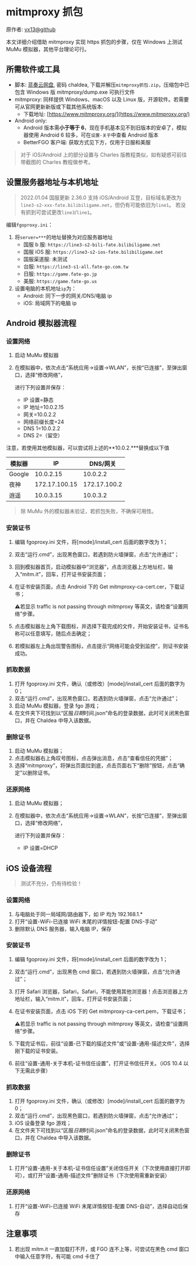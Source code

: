 # mitmproxy 抓包

原作者: [vx13@github](https://github.com/vx13)

本文详细介绍借助 mitmproxy 实现 https 抓包的步骤，仅在 Windows 上测试 MuMu 模拟器，其他平台理论可行。

## 所需软件或工具

- 脚本: [蓝奏云网盘](https://wwe.lanzoui.com/b01uoc3qh), 密码 chaldea, 下载并解压`mitmproxy抓包.zip`，压缩包中已包含 Windows 版 mitmproxy/dump.exe 可执行文件
- mitmproxy: 同样提供 Windows、macOS 以及 Linux 版，开源软件。若需要可从官网更新新版或下载其他系统版本:
  - 下载地址: [https://www.mitmproxy.org/](https://www.mitmproxy.org/)
- Android only:
  - Android 版本需**小于等于 6**，现在手机基本见不到旧版本的安卓了，模拟器使用 Android 6 较多，可在`设置-关于`中查看 Android 版本
  - BetterFGO 客户端: 获取方式见下方，仅用于日服和美服

> 对于 iOS/Android 上的部分设置与 Charles 版教程类似，如有疑惑可前往带截图的 Charles 教程做参考。

## 设置服务器地址与本机地址

> 2022.01.04 国服更新 2.36.0 支持 iOS/Android 互登，目标域名更改为`line3-s2-xxx-fate.bilibiligame.net`，但仍有可能依旧为`line1`。
> 若没有抓到可尝试更改`line3`/`line1`。

编辑`fgoproxy.ini`：

1. 将`server=***`的地址替换为对应服务器地址
   - 国服 b 服: `https://line3-s2-bili-fate.bilibiligame.net`
   - 国服 iOS 服: `https://line3-s2-ios-fate.bilibiligame.net`
   - 国服渠道服: 未测试
   - 台服: `https://line3-s1-all.fate-go.com.tw`
   - 日服: `https://game.fate-go.jp`
   - 美服: `https://game.fate-go.us`
2. 设置电脑的本机地址`ip`为：
   - Android: 同下一步的网关/DNS/电脑 ip
   - iOS: 局域网下的电脑 ip

## Android 模拟器流程

### 设置网络

1. 启动 MuMu 模拟器

2. 在模拟器中，依次点击“系统应用->设置->WLAN”，长按“已连接”，至弹出窗口，选择“修改网络”，

   进行下列设置并保存：

   - IP 设置=静态
   - IP 地址=10.0.2.15
   - 网关=10.0.2.2
   - 网络前缀长度=24
   - DNS 1=10.0.2.2
   - DNS 2=（留空）

注意，若使用其他模拟器，可以尝试将上述的**10.0.2.\***替换成以下值

| 模拟器 | IP            | DNS/网关     |
| ------ | ------------- | ------------ |
| Google | 10.0.2.15     | 10.0.2.2     |
| 夜神   | 172.17.100.15 | 172.17.100.2 |
| 逍遥   | 10.0.3.15     | 10.0.3.2     |

> 除 MuMu 外的模拟器未验证，若抓包失败，不确保可用性。

### 安装证书

1. 编辑 fgoproxy.ini 文件，将[mode]/install_cert 后面的数字改为 1；

2. 双击“运行.cmd”，出现黑色窗口，若遇到防火墙弹窗，点击“允许通过”；

3. 回到模拟器首页，启动模拟器中“浏览器”，点击浏览器上方地址栏，输入“mitm.it”，回车，打开证书安装页面；

4. 在证书安装页面，点击 Android 下的 Get mitmproxy-ca-cert.cer，下载证书；

   :warning:若显示 traffic is not passing through mitmproxy 等英文，请检查“设置网络”步骤。

5. 点击模拟器左上角下载图标，并选择下载完成的文件，开始安装证书，证书名称可以任意填写，随后点击确定；

6. 若模拟器左上角出现警告图标，点击提示“网络可能会受到监控”，则证书安装成功。

### 抓取数据

1. 打开 fgoproxy.ini 文件，确认（或修改）[mode]/install_cert 后面的数字为 0；
2. 双击“运行.cmd”，出现黑色窗口，若遇到防火墙弹窗，点击“允许通过”；
3. 启动 MuMu 模拟器，登录 fgo 游戏；
4. 在文件夹下可找到以“区服*日期*时间.json”命名的登录数据，此时可关闭黑色窗口，并在 Chaldea 中导入该数据。

### 删除证书

1. 启动 MuMu 模拟器；
2. 点击模拟器右上角叹号图标，点击弹出消息，点击“查看信任的凭据”；
3. 选择“mitmproxy”，将弹出页面拉到底，点击页面右下“删除”按钮，点击“确定”以删除证书。

### 还原网络

1. 启动 MuMu 模拟器；

2. 在模拟器中，依次点击“系统应用->设置->WLAN”，长按“已连接”，至弹出窗口，选择“修改网络”，

   进行下列设置并保存：

   - IP 设置=DHCP

## iOS 设备流程

> 测试不充分，仍有待检验！

### 设置网络

1. 与电脑处于同一局域网/路由器下，如 IP 均为 192.168.1.\*
2. 打开“设置-WiFi-已连接 WiFi 末尾的详情按钮-配置 DNS-手动”
3. 删除默认 DNS 服务器，输入电脑 IP，保存

### 安装证书

1. 编辑 fgoproxy.ini 文件，将[mode]/install_cert 后面的数字改为 1；

2. 双击“运行.cmd”，出现黑色 cmd 窗口，若遇到防火墙弹窗，点击“允许通过”；

3. 打开 Safari 浏览器，Safari，Safari，不能使用其他浏览器！点击浏览器上方地址栏，输入“mitm.it”，回车，打开证书安装页面；

4. 在证书安装页面，点击 iOS 下的 Get mitmproxy-ca-cert.pem，下载证书；

   :warning:若显示 traffic is not passing through mitmproxy 等英文，请检查“设置网络”步骤。

5. 下载完证书后，前往“设置-已下载的描述文件”或“设置-通用-描述文件”，选择刚下载的证书安装。

6. 前往“设置-通用-关于本机-证书信任设置”，打开证书信任开关。（iOS 10.4 以下无需此步骤）

### 抓取数据

1. 打开 fgoproxy.ini 文件，确认（或修改）[mode]/install_cert 后面的数字为 0；
2. 双击“运行.cmd”，出现黑色窗口，若遇到防火墙弹窗，点击“允许通过”；
3. iOS 设备登录 fgo 游戏；
4. 在文件夹下可找到以“区服*日期*时间.json”命名的登录数据，此时可关闭黑色窗口，并在 Chaldea 中导入该数据。

### 删除证书

1. 打开“设置-通用-关于本机-证书信任设置”关闭信任开关（下次使用直接打开即可），或打开“设置-通用-描述文件”删除证书（下次使用需重新安装）

### 还原网络

1. 打开“设置-WiFi-已连接 WiFi 末尾详情按钮-配置 DNS-自动”，选择自动后保存

## 注意事项

1. 若出现 mitm.it 一直加载打不开，或 FGO 连不上等，可尝试在黑色 cmd 窗口中输入任意字符，有可能 cmd 卡住了
